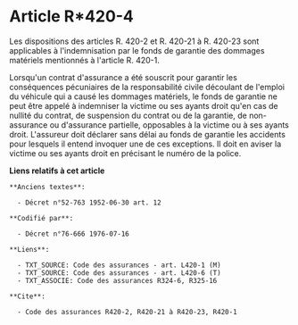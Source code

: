 # Article R*420-4

Les dispositions des articles R. 420-2 et R. 420-21 à R. 420-23 sont applicables à l'indemnisation par le fonds de garantie
des dommages matériels mentionnés à l'article R. 420-1.

Lorsqu'un contrat d'assurance a été souscrit pour garantir les conséquences pécuniaires de la responsabilité civile découlant
de l'emploi du véhicule qui a causé les dommages matériels, le fonds de garantie ne peut être appelé à indemniser la victime
ou ses ayants droit qu'en cas de nullité du contrat, de suspension du contrat ou de la garantie, de non-assurance ou
d'assurance partielle, opposables à la victime ou à ses ayants droit. L'assureur doit déclarer sans délai au fonds de
garantie les accidents pour lesquels il entend invoquer une de ces exceptions. Il doit en aviser la victime ou ses ayants
droit en précisant le numéro de la police.

**Liens relatifs à cet article**

	**Anciens textes**:

	  - Décret n°52-763 1952-06-30 art. 12

	**Codifié par**:

	  - Décret n°76-666 1976-07-16

	**Liens**:

	  - TXT_SOURCE: Code des assurances - art. L420-1 (M)
	  - TXT_SOURCE: Code des assurances - art. L420-6 (T)
	  - TXT_ASSOCIE: Code des assurances R324-6, R325-16

	**Cite**:

	  - Code des assurances R420-2, R420-21 à R420-23, R420-1
